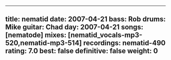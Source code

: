
---
title: nematid
date: 2007-04-21
bass:	Rob
drums:	Mike
guitar:	Chad
day: 2007-04-21
songs: [nematode]
mixes: [nematid_vocals-mp3-520,nematid-mp3-514]
recordings: nematid-490
rating: 7.0
best: false
definitive: false
weight: 0
---
